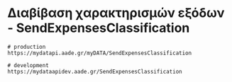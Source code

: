 # Διαβίβαση χαρακτηρισμών εξόδων - SendExpensesClassification

```shell
# production
https://mydatapi.aade.gr/myDATA/SendExpensesClassification

# development
https://mydataapidev.aade.gr/SendExpensesClassification
```